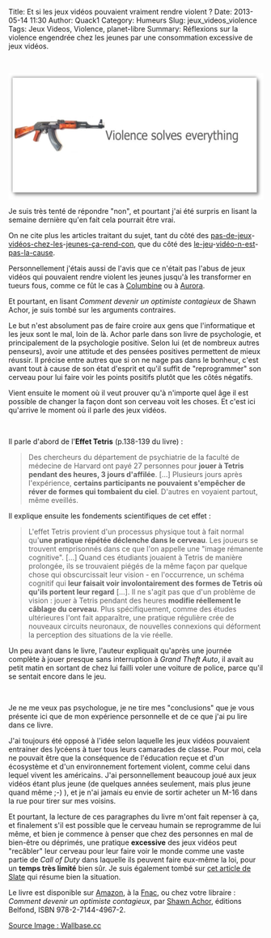 Title: Et si les jeux vidéos pouvaient vraiment rendre violent ?
Date: 2013-05-14 11:30
Author: Quack1
Category: Humeurs
Slug: jeux_videos_violence
Tags: Jeux Videos, Violence, planet-libre
Summary: Réflexions sur la violence engendrée chez les jeunes par une consommation excessive de jeux vidéos.

&nbsp;
<div align=center><img src="upload/violence_solves_everything.png" width="600" height="250" align=center /></div>

Je suis très tenté de répondre "non", et pourtant j'ai été surpris en lisant la semaine dernière qu'en fait cela pourrait être vrai.

On ne cite plus les articles traitant du sujet, tant du côté des [pas-de-jeux](http://www.internationalnews.fr/article-les-videos-violentes-et-les-jeux-de-tueurs-doivent-etre-interdits-47034689.html)-[vidéos-chez-les](http://www.cerveauetpsycho.fr/ewb_pages/f/fiche-article-jeux-video-l-ecole-de-la-violence-18785.php)-[jeunes-ça-rend-con](http://www.numerama.com/magazine/21266-les-jeux-video-violents-rendent-les-joueurs-agressifs-selon-une-etude.html), que du côté des [le-jeu](http://www.pcinpact.com/news/77772-les-jeux-video-ne-rendent-pas-violent-selon-ancienne-profileuse-fbi.htm)-[vidéo-n-est](http://www.numerama.com/magazine/17186-la-violence-dans-les-jeux-video-n-a-pas-d-effets-particuliers-sur-les-joueurs.html)-[pas-la-cause](http://www.lexpress.fr/actualite/high-tech/je-joue-a-des-jeux-video-violents-et-n-ai-jamais-ete-violente-dans-la-vraie-vie_1192892.html).

Personnellement j'étais aussi de l'avis que ce n'était pas l'abus de jeux vidéos qui pouvaient rendre violent les jeunes jusqu'à les transformer en tueurs fous, comme ce fût le cas à [Columbine](https://fr.wikipedia.org/wiki/Fusillade_de_Columbine#Jeux_vid.C3.A9o) ou à [Aurora](http://fr.wikipedia.org/wiki/Fusillade_d%27Aurora).

Et pourtant, en lisant _Comment devenir un optimiste contagieux_ de Shawn Achor, je suis tombé sur les arguments contraires.

Le but n'est absolument pas de faire croire aux gens que l'informatique et les jeux sont le mal, loin de là. Achor parle dans son livre de psychologie, et principalement de la psychologie positive. Selon lui (et de nombreux autres penseurs), avoir une attitude et des pensées positives permettent de mieux réussir. Il précise entre autres que si on ne nage pas dans le bonheur, c'est avant tout à cause de son état d'esprit et qu'il suffit de "reprogrammer" son cerveau pour lui faire voir les points positifs plutôt que les côtés négatifs.

Vient ensuite le moment où il veut prouver qu'à n'importe quel âge il est possible de changer la façon dont son cerveau voit les choses. Et c'est ici qu'arrive le moment où il parle des jeux vidéos.

&nbsp;

Il parle d'abord de l'**Effet Tetris** (p.138-139 du livre) : 

> Des chercheurs du département de psychiatrie de la faculté de médecine de Harvard ont payé 27 personnes pour **jouer à Tetris pendant des heures, 3 jours d'affilée**. [...] Plusieurs jours après l'expérience, **certains participants ne pouvaient s'empêcher de réver de formes qui tombaient du ciel**. D'autres en voyaient partout, même eveillés.

Il explique ensuite les fondements scientifiques de cet effet : 

> L'effet Tetris provient d'un processus physique tout à fait normal qu'**une pratique répétée déclenche dans le cerveau**. Les joueurs se trouvent emprisonnés dans ce que l'on appelle une "image rémanente cognitive".
> [...]
> Quand ces étudiants jouaient à Tetris de manière prolongée, ils se trouvaient piégés de la même façon par quelque chose qui obscurcissait leur vision - en l'occurrence, un schéma cognitif qui **leur faisait voir involontairement des formes de Tetris où qu'ils portent leur regard** [...]. Il ne s'agit pas que d'un problème de vision : jouer à Tetris pendant des heures **modifie réellement le câblage du cerveau**. Plus spécifiquement, comme des études ultérieures l'ont fait apparaître, une pratique régulière crée de nouveaux circuits neuronaux, de nouvelles connexions qui déforment la perception des situations de la vie réelle.

Un peu avant dans le livre, l'auteur expliquait qu'après une journée complète à jouer presque sans interruption à _Grand Theft Auto_, il avait au petit matin en sortant de chez lui failli voler une voiture de police, parce qu'il se sentait encore dans le jeu.

&nbsp;

Je ne me veux pas psychologue, je ne tire mes "conclusions" que je vous présente ici que de mon expérience personnelle et de ce que j'ai pu lire dans ce livre.

J'ai toujours été opposé à l'idée selon laquelle les jeux vidéos pouvaient entrainer des lycéens à tuer tous leurs camarades de classe. Pour moi, cela ne pouvait être que la conséquence de l'éducation reçue et d'un écosystème et d'un environnement fortement violent, comme celui dans lequel vivent les américains. J'ai personnellement beaucoup joué aux jeux vidéos étant plus jeune (de quelques années seulement, mais plus jeune quand même ;-) ), et je n'ai jamais eu envie de sortir acheter un M-16 dans la rue pour tirer sur mes voisins.

Et pourtant, la lecture de ces paragraphes du livre m'ont fait repenser à ça, et finalement s'il est possible que le cerveau humain se reprogramme de lui même, et bien je commence à penser que chez des personnes en mal de bien-être ou déprimés, une pratique **excessive** des jeux vidéos peut "recâbler" leur cerveau pour leur faire voir le monde comme une vaste partie de _Call of Duty_ dans laquelle ils peuvent faire eux-même la loi, pour un **temps très limité** bien sûr. Je suis également tombé sur [cet article de Slate](http://www.slate.fr/lien/68287/jeux-video-violence-etudes) qui résume bien la situation.

Le livre est disponible sur [Amazon](http://www.amazon.fr/Comment-devenir-optimiste-contagieux-Shawn/dp/2714449670), à la [Fnac](http://livre.fnac.com/a4117751/Shawn-Achor-Comment-devenir-un-optimiste-contagieux), ou chez votre libraire : _Comment devenir un optimiste contagieux_, par [Shawn Achor](www.shawnachor.com "ShawnAchor.com"), éditions Belfond, ISBN 978-2-7144-4967-2.

[Source Image : Wallbase.cc](http://wallbase.cc/wallpaper/1500789)
